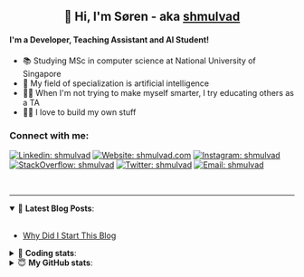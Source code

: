 <h2 align="center">
	👋 Hi, I'm Søren - aka <a href="https://shmulvad.com">shmulvad</a>
</h2>

#### I'm a Developer, Teaching Assistant and AI Student!
- 📚 Studying MSc in computer science at National University of Singapore
- 🧠 My field of specialization is artificial intelligence
- 👨‍🏫 When I'm not trying to make myself smarter, I try educating others as a TA
- 👨‍💻 I love to build my own stuff

### Connect with me:

[![Linkedin: shmulvad](https://img.shields.io/badge/shmulvad-blue?style=flat&logo=Linkedin&logoColor=white)][linkedin]
[![Website: shmulvad.com](https://img.shields.io/badge/shmulvad.com-47CCCC?&style=flat&logo=Google-Chrome&logoColor=white)][website]
[![Instagram: shmulvad](https://img.shields.io/badge/-@shmulvad-purple?style=flat&logo=Instagram&logoColor=white)][instagram]
[![StackOverflow: shmulvad](https://img.shields.io/badge/shmulvad-FE7A16?style=flat&logo=stack-overflow&logoColor=white)][stackOverflow]
[![Twitter: shmulvad](https://img.shields.io/badge/@shmulvad-1ca0f1?style=flat&logo=twitter&logoColor=white)][twitter]
[![Email: shmulvad](https://img.shields.io/badge/shmulvad-D14836?style=flat&logo=gmail&logoColor=white)][mail]

<br />

---

<details open>
 <summary>📕 <b>Latest Blog Posts</b>: </summary>

<br>

<!-- BLOG-POST-LIST:START -->
- [Why Did I Start This Blog](https://shmulvad.com/blog/why-did-start-this-blog)
<!-- BLOG-POST-LIST:END -->

</details>

<!-- --- -->

<details>
 <summary>🤖 <b>Coding stats</b>: </summary>

<br>

<!--START_SECTION:waka-->
**I'm a Night 🦉** 

```text
🌞 Morning    96 commits     ██░░░░░░░░░░░░░░░░░░░░░░░   8.49% 
🌆 Daytime    446 commits    █████████░░░░░░░░░░░░░░░░   39.43% 
🌃 Evening    380 commits    ████████░░░░░░░░░░░░░░░░░   33.6% 
🌙 Night      209 commits    ████░░░░░░░░░░░░░░░░░░░░░   18.48%

```


📊 **This Week I Spent My Time On** 

```text
💬 Programming Languages: 
C++                      8 hrs 10 mins       ██████████░░░░░░░░░░░░░░░   39.63% 
Other                    5 hrs 52 mins       ███████░░░░░░░░░░░░░░░░░░   28.48% 
XQuery                   2 hrs 10 mins       ██░░░░░░░░░░░░░░░░░░░░░░░   10.51% 
Python                   2 hrs 4 mins        ██░░░░░░░░░░░░░░░░░░░░░░░   10.1% 
Text                     1 hr 1 min          █░░░░░░░░░░░░░░░░░░░░░░░░   4.95%

🔥 Editors: 
VS Code                  11 hrs 49 mins      ██████████████░░░░░░░░░░░   57.38% 
Zsh                      5 hrs 48 mins       ███████░░░░░░░░░░░░░░░░░░   28.16% 
Sublime Text             2 hrs 58 mins       ███░░░░░░░░░░░░░░░░░░░░░░   14.45%

🐱‍💻 Projects: 
Project                  10 hrs 32 mins      ████████████░░░░░░░░░░░░░   51.09% 
Terminal                 3 hrs 19 mins       ████░░░░░░░░░░░░░░░░░░░░░   16.11% 
Unknown Project          2 hrs 19 mins       ██░░░░░░░░░░░░░░░░░░░░░░░   11.3% 
Submissions              2 hrs 4 mins        ██░░░░░░░░░░░░░░░░░░░░░░░   10.09% 
extra                    44 mins             █░░░░░░░░░░░░░░░░░░░░░░░░   3.57%

```


 Last Updated on 01/11/2021
<!--END_SECTION:waka-->

</details>

<!-- --- -->

<details>
 <summary>😇 <b>My GitHub stats</b>: </summary>

<br>

<img align="left" alt="shmulvad's Github Stats" src="https://github-readme-stats.vercel.app/api?username=shmulvad&show_icons=true&hide_border=true" />

</details>



[website]: https://shmulvad.com
[twitter]: https://twitter.com/shmulvad
[linkedin]: https://linkedin.com/in/shmulvad
[instagram]: https://instagram.com/shmulvad
[stackOverflow]: https://stackoverflow.com/users/9248793/shmulvad
[mail]: mailto:shmulvad@gmail.com
[github]: https://github.com/shmulvad
